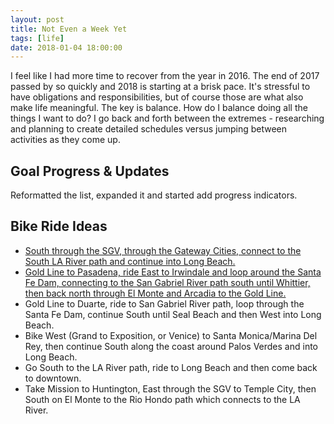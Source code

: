```yaml
---
layout: post
title: Not Even a Week Yet
tags: [life]
date: 2018-01-04 18:00:00
---
```


I feel like I had more time to recover from the year in 2016.  The end of 2017 passed by so quickly and 2018 is starting at a brisk pace.  It's stressful to have obligations and responsibilities, but of course those are what also make life meaningful.  The key is balance.  How do I balance doing all the things I want to do?  I go back and forth between the extremes - researching and planning to create detailed schedules versus jumping between activities as they come up.

## Goal Progress & Updates

Reformatted the list, expanded it and started add progress indicators.

## Bike Ride Ideas

* [South through the SGV, through the Gateway Cities, connect to the South LA River path and continue into Long Beach.](http://www.mapmyride.com/routes/view/1899513761)
* [Gold Line to Pasadena, ride East to Irwindale and loop around the Santa Fe Dam, connecting to the San Gabriel River path south until Whittier, then back north through El Monte and Arcadia to the Gold Line.](http://www.mapmyride.com/routes/view/1899525605)
* Gold Line to Duarte, ride to San Gabriel River path, loop through the Santa Fe Dam, continue South until Seal Beach and then West into Long Beach.
* Bike West (Grand to Exposition, or Venice) to Santa Monica/Marina Del Rey, then continue South along the coast around Palos Verdes and into Long Beach.
* Go South to the LA River path, ride to Long Beach and then come back to downtown.
* Take Mission to Huntington, East through the SGV to Temple City, then South on El Monte to the Rio Hondo path which connects to the LA River.
